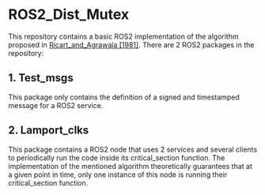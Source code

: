 # ROS2_Dist_Mutex

This repository contains a basic ROS2 implementation of the algorithm proposed in [Ricart_and_Agrawala \[1981\]](https://dl.acm.org/doi/pdf/10.1145/358527.358537 "Article link").
There are 2 ROS2 packages in the repository:
## 1. Test_msgs
This package only contains the definition of a signed and timestamped message for a ROS2 service.
## 2. Lamport_clks
This package contains a ROS2 node that uses 2 services and several clients to periodically run the code inside its critical_section function.
The implementation of the mentioned algorithm theoretically guarantees that at a given point in time, only one instance of this node is running their critical_section function.

